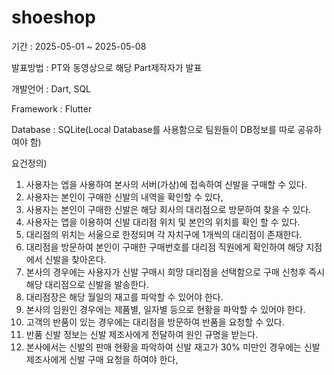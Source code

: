 # shoeshop

기간 : 2025-05-01 ~ 2025-05-08


발표방법 : PT와 동영상으로 해당 Part제작자가 발표 


개발언어 : Dart, SQL


Framework : Flutter


Database : SQLite(Local Database를 사용함으로 팀원들이 DB정보를 따로 공유하여야 함)



요건정의)
1. 사용자는 엡을 사용하여 본사의 서버(가상)에 접속하여 신발을 구매할 수 있다.
2. 사용자는 본인이 구매한 신발의 내역을 확인할 수 있다, 
3. 사용자는 본인이 구매한 신발은 해당 회사의 대리점으로 방문하여 찾을 수 있다. 
4. 사용자는 앱을 이용하여 신발 대리점 위치 및 본인의 위치를 확인 할 수 있다.
5. 대리점의 위치는 서울으로 한정되며 각 자치구에 1개씩의 대리점이 존재한다.
6. 대리점을 방문하여 본인이 구매한 구매번호를 대리점 직원에게 확인하여 해당 지점에서 신발을 찾아온다.
7. 본사의 경우에는 사용자가 신발 구매시 희망 대리점을 선택함으로 구매 신청후 즉시 해당 대리점으로 신발을 발송한다.
8. 대리점장은 해당 월일의 재고를 파악할 수 있어야 한다. 
9. 본사의 임원인 경우에는 제품별, 일자별 등으로 현황을 파악할 수 있어야 한다.
10. 고객의 반품이 있는 경우에는 대리점을 방문하여 반품을 요청할 수 있다.
11. 반품 신발 정보는 신발 제조사에게 전달하여 원인 규명을 받는다.
12. 본사에서는 신발의 판매 현황을 파악하여 신발 재고가 30% 미만인 경우에는 신발 제조사에게 신발 구매 요청을 하여야 한다,
